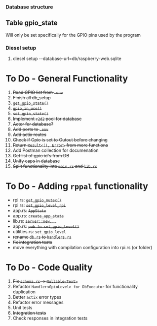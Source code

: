 ### Database structure
## Table gpio_state
Will only be set specifically for the GPIO pins used by the program

### Diesel setup
1. diesel setup --database-url=db/raspberry-web.sqlite

# To Do - General Functionality
1. <s>Read GPIO list from `.env`</s>
2. <s>Finish all db_setup</s>
3. <s>`get_gpio_state()`</s>
4. <s>`gpio_in_use()`</s>
5. <s>`set_gpio_state()`</s>
6. <s>Implement `r2d2` pool for database</s>
7. <s>Actor for database?</s>
8. <s>Add ports to `.env`</s>
9. <s>Add actix routes</s>
10. <s>Check if Gpio is set to Outout before changing</s>
11. <s>Return `Result<(), Error>` from more functions</s>
12. Add Postman collection for documenation
13. <s>Get list of gpio id's from DB</s>
14. <s>Unify caps in database</s>
15. <s>Split functionality into `main.rs` and `lib.rs`</s>

# To Do - Adding `rppal` functionality
- rpi.rs: <s>`get_gpio_mutex()`</s>
- rpi.rs: <s>`set_gpio_level_rpi`</s>
- app.rs: <s>`AppState`</s>
- app.rs: <s>`create_app_state`</s>
- lib.rs: <s>`server::new...`</s>
- app.rs: <s>`pub fn set_gpio_level()`</s>
- utilities.rs: `set_gpio_level`
- <s>rename `db.rs` to `handlers.rs`</s>
- <s>fix integration tests</s>
- move everything with compilation configuration into rpi.rs (or folder)

# To Do - Code Quality
1. <s>Fix `schema.rs` -> `Nullable<Text>`</s>
2. Refactor `Handler<GpioLevel> for DbExecutor` for functionality duplication
3. Better `actix` error types
4. Refactor error messages
5. Unit tests
6. <s>Integration tests</s>
7. Check responses in integration tests
